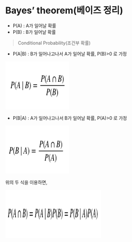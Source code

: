 Bayes’ theorem(베이즈 정리)
=============
- P(A) : A가 일어날 확률
- P(B) : B가 일어날 확률

> Conditional Probability(조건부 확률)

- P(A|B) : B가 일어나고나서 A가 일어날 확률, P(B)>0 로 가정 

<img src="/bayes1.jpg" width="200px" height="150px" ></img><br/>

- P(B|A) : A가 일어나고나서 B가 일어날 확률, P(A)>0 로 가정

<img src="/bayes2.jpg" width="200px" height="150px" ></img><br/>

위의 두 식을 이용하면,

<img src="/bayes3.jpg" width="300px" height="150px" ></img><br/>

 
 
 

